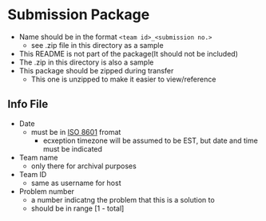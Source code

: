 # Submission Package
- Name should be in the format `<team id>_<submission no.>`
  - see .zip file in this directory as a sample
- This README is not part of the package(It should not be included)
- The .zip in this directory is also a sample
- This package should be zipped during transfer
  - This one is unzipped to make it easier to view/reference

## Info File
- Date
  - must be in [ISO 8601](https://en.wikipedia.org/wiki/ISO_8601) fromat
    - ecxeption timezone will be assumed to be EST, but date and time must be indicated
- Team name
  - only there for archival purposes
- Team ID
  - same as username for host
- Problem number
  - a number indicatng the problem that this is a solution to
  - should be in range [1 - total]

